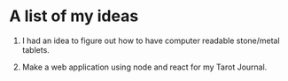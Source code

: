 # A list of my ideas

1. I had an idea to figure out how to have computer readable stone/metal tablets.

2. Make a web application using node and react for my Tarot Journal. 
